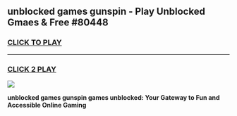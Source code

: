 
## unblocked games gunspin - Play Unblocked Gmaes & Free #80448
<h3>
<a href="https://premium.freeplayer.one?title=unblocked_games_gunspin&ref=03M">CLICK TO PLAY</a></h3>
<hr>

<h3>
<a href="https://premium.freeplayer.one?title=unblocked_games_gunspin&ref=03M">CLICK 2 PLAY</a>
  
</h3>

<a href="https://premium.freeplayer.one?title=unblocked_games_gunspin&ref=03M"><img src="https://clearcache.store/games.png"></a>


**unblocked games gunspin games unblocked: Your Gateway to Fun and Accessible Online Gaming**
